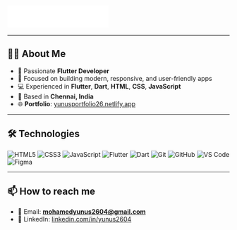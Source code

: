 <!-- Banner -->
![Banner](banner.svg) 
<!-- Replace with the actual link to your animated banner -->

---

## 👨‍💻 About Me
- 🌟 Passionate **Flutter Developer**  
- 🎯 Focused on building modern, responsive, and user-friendly apps  
- 💻 Experienced in **Flutter**, **Dart**, **HTML**, **CSS**, **JavaScript**  
- 📍 Based in **Chennai, India**  
- 🌐 **Portfolio**: [yunusportfolio26.netlify.app](https://yunusportfolio26.netlify.app/)  

---

## 🛠 Technologies

![HTML5](https://img.shields.io/badge/-HTML5-E34F26?logo=html5&logoColor=white)
![CSS3](https://img.shields.io/badge/-CSS3-1572B6?logo=css3&logoColor=white)
![JavaScript](https://img.shields.io/badge/-JavaScript-F7DF1E?logo=javascript&logoColor=black)
![Flutter](https://img.shields.io/badge/-Flutter-02569B?logo=flutter&logoColor=white)
![Dart](https://img.shields.io/badge/-Dart-0175C2?logo=dart&logoColor=white)
![Git](https://img.shields.io/badge/-Git-F05032?logo=git&logoColor=white)
![GitHub](https://img.shields.io/badge/-GitHub-181717?logo=github&logoColor=white)
![VS Code](https://img.shields.io/badge/-VS%20Code-007ACC?logo=visual-studio-code&logoColor=white)
![Figma](https://img.shields.io/badge/-Figma-F24E1E?logo=figma&logoColor=white)

---

## 📫 How to reach me
- 📧 Email: **mohamedyunus2604@gmail.com**  
- 💼 LinkedIn: [linkedin.com/in/yunus2604](https://www.linkedin.com/in/yunus2604/)
